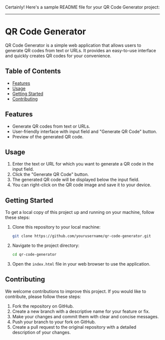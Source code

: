 Certainly! Here's a sample README file for your QR Code Generator project:

---

# QR Code Generator

QR Code Generator is a simple web application that allows users to generate QR codes from text or URLs. It provides an easy-to-use interface and quickly creates QR codes for your convenience.

## Table of Contents

- [Features](#features)
- [Usage](#usage)
- [Getting Started](#getting-started)
- [Contributing](#contributing)

## Features

- Generate QR codes from text or URLs.
- User-friendly interface with input field and "Generate QR Code" button.
- Preview of the generated QR code.

## Usage

1. Enter the text or URL for which you want to generate a QR code in the input field.
2. Click the "Generate QR Code" button.
3. The generated QR code will be displayed below the input field.
4. You can right-click on the QR code image and save it to your device.

## Getting Started

To get a local copy of this project up and running on your machine, follow these steps:

1. Clone this repository to your local machine:
   ```bash
   git clone https://github.com/yourusername/qr-code-generator.git
   ```

2. Navigate to the project directory:
   ```bash
   cd qr-code-generator
   ```

3. Open the `index.html` file in your web browser to use the application.

## Contributing

We welcome contributions to improve this project. If you would like to contribute, please follow these steps:

1. Fork the repository on GitHub.
2. Create a new branch with a descriptive name for your feature or fix.
3. Make your changes and commit them with clear and concise messages.
4. Push your branch to your fork on GitHub.
5. Create a pull request to the original repository with a detailed description of your changes.
